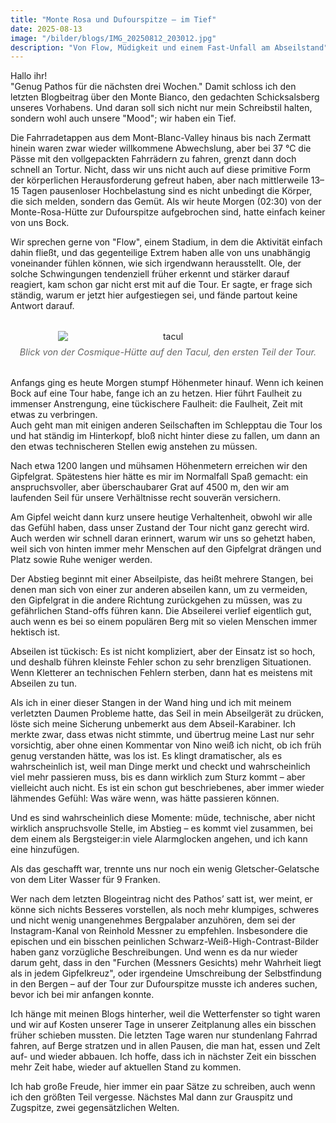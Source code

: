 ```yaml
---
title: "Monte Rosa und Dufourspitze – im Tief"
date: 2025-08-13
image: "/bilder/blogs/IMG_20250812_203012.jpg"
description: "Von Flow, Müdigkeit und einem Fast-Unfall am Abseilstand"
---
```


Hallo ihr!  
"Genug Pathos für die nächsten drei Wochen." Damit schloss ich den letzten Blogbeitrag über den Monte Bianco, den gedachten Schicksalsberg unseres Vorhabens. Und daran soll sich nicht nur mein Schreibstil halten, sondern wohl auch unsere "Mood"; wir haben ein Tief.  

Die Fahrradetappen aus dem Mont-Blanc-Valley hinaus bis nach Zermatt hinein waren zwar wieder willkommene Abwechslung, aber bei 37 °C die Pässe mit den vollgepackten Fahrrädern zu fahren, grenzt dann doch schnell an Tortur. Nicht, dass wir uns nicht auch auf diese primitive Form der körperlichen Herausforderung gefreut haben, aber nach mittlerweile 13–15 Tagen pausenloser Hochbelastung sind es nicht unbedingt die Körper, die sich melden, sondern das Gemüt. Als wir heute Morgen (02:30) von der Monte-Rosa-Hütte zur Dufourspitze aufgebrochen sind, hatte einfach keiner von uns Bock.  

Wir sprechen gerne von "Flow", einem Stadium, in dem die Aktivität einfach dahin fließt, und das gegenteilige Extrem haben alle von uns unabhängig voneinander fühlen können, wie sich irgendwann herausstellt. Ole, der solche Schwingungen tendenziell früher erkennt und stärker darauf reagiert, kam schon gar nicht erst mit auf die Tour. Er sagte, er frage sich ständig, warum er jetzt hier aufgestiegen sei, und fände partout keine Antwort darauf.  

<figure style="margin: 2rem 0; text-align: center;">
  <img src="/bilder/blogs/IMG_20250813_055527.jpg" alt="tacul" style="display: block; margin: 0 auto; max-width: 70%; height: auto;" />
  <figcaption style="font-size: 0.9rem; color: #666; font-style: italic; margin-top: 0.5rem;">Blick von der Cosmique-Hütte auf den Tacul, den ersten Teil der Tour. 
  </figcaption>
</figure>

Anfangs ging es heute Morgen stumpf Höhenmeter hinauf. Wenn ich keinen Bock auf eine Tour habe, fange ich an zu hetzen. Hier führt Faulheit zu immenser Anstrengung, eine tückischere Faulheit: die Faulheit, Zeit mit etwas zu verbringen.  
Auch geht man mit einigen anderen Seilschaften im Schlepptau die Tour los und hat ständig im Hinterkopf, bloß nicht hinter diese zu fallen, um dann an den etwas technischeren Stellen ewig anstehen zu müssen.  

Nach etwa 1200 langen und mühsamen Höhenmetern erreichen wir den Gipfelgrat. Spätestens hier hätte es mir im Normalfall Spaß gemacht: ein anspruchsvoller, aber überschaubarer Grat auf 4500 m, den wir am laufenden Seil für unsere Verhältnisse recht souverän versichern.  

Am Gipfel weicht dann kurz unsere heutige Verhaltenheit, obwohl wir alle das Gefühl haben, dass unser Zustand der Tour nicht ganz gerecht wird. Auch werden wir schnell daran erinnert, warum wir uns so gehetzt haben, weil sich von hinten immer mehr Menschen auf den Gipfelgrat drängen und Platz sowie Ruhe weniger werden.  

Der Abstieg beginnt mit einer Abseilpiste, das heißt mehrere Stangen, bei denen man sich von einer zur anderen abseilen kann, um zu vermeiden, den Gipfelgrat in die andere Richtung zurückgehen zu müssen, was zu gefährlichen Stand-offs führen kann. Die Abseilerei verlief eigentlich gut, auch wenn es bei so einem populären Berg mit so vielen Menschen immer hektisch ist.  

Abseilen ist tückisch: Es ist nicht kompliziert, aber der Einsatz ist so hoch, und deshalb führen kleinste Fehler schon zu sehr brenzligen Situationen. Wenn Kletterer an technischen Fehlern sterben, dann hat es meistens mit Abseilen zu tun.  

Als ich in einer dieser Stangen in der Wand hing und ich mit meinem verletzten Daumen Probleme hatte, das Seil in mein Abseilgerät zu drücken, löste sich meine Sicherung unbemerkt aus dem Abseil-Karabiner. Ich merkte zwar, dass etwas nicht stimmte, und übertrug meine Last nur sehr vorsichtig, aber ohne einen Kommentar von Nino weiß ich nicht, ob ich früh genug verstanden hätte, was los ist. Es klingt dramatischer, als es wahrscheinlich ist, weil man Dinge merkt und checkt und wahrscheinlich viel mehr passieren muss, bis es dann wirklich zum Sturz kommt – aber vielleicht auch nicht. Es ist ein schon gut beschriebenes, aber immer wieder lähmendes Gefühl: Was wäre wenn, was hätte passieren können.  

Und es sind wahrscheinlich diese Momente: müde, technische, aber nicht wirklich anspruchsvolle Stelle, im Abstieg – es kommt viel zusammen, bei dem einem als Bergsteiger:in viele Alarmglocken angehen, und ich kann eine hinzufügen.  

Als das geschafft war, trennte uns nur noch ein wenig Gletscher-Gelatsche von dem Liter Wasser für 9 Franken.  

Wer nach dem letzten Blogeintrag nicht des Pathos’ satt ist, wer meint, er könne sich nichts Besseres vorstellen, als noch mehr klumpiges, schweres und nicht wenig unangenehmes Bergpalaber anzuhören, dem sei der Instagram-Kanal von Reinhold Messner zu empfehlen. Insbesondere die epischen und ein bisschen peinlichen Schwarz-Weiß-High-Contrast-Bilder haben ganz vorzügliche Beschreibungen. Und wenn es da nur wieder darum geht, dass in den "Furchen (Messners Gesichts) mehr Wahrheit liegt als in jedem Gipfelkreuz", oder irgendeine Umschreibung der Selbstfindung in den Bergen – auf der Tour zur Dufourspitze musste ich anderes suchen, bevor ich bei mir anfangen konnte.  

Ich hänge mit meinen Blogs hinterher, weil die Wetterfenster so tight waren und wir auf Kosten unserer Tage in unserer Zeitplanung alles ein bisschen früher schieben mussten. Die letzten Tage waren nur stundenlang Fahrrad fahren, auf Berge stratzen und in allen Pausen, die man hat, essen und Zelt auf- und wieder abbauen. Ich hoffe, dass ich in nächster Zeit ein bisschen mehr Zeit habe, wieder auf aktuellen Stand zu kommen.  

Ich hab große Freude, hier immer ein paar Sätze zu schreiben, auch wenn ich den größten Teil vergesse. Nächstes Mal dann zur Grauspitz und Zugspitze, zwei gegensätzlichen Welten.